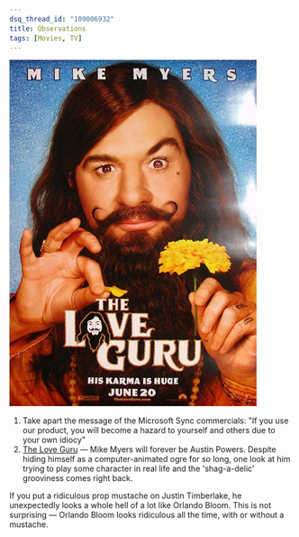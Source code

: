 ```yaml
---
dsq_thread_id: "109006932" 
title: Observations
tags: [Movies, TV]
--- 
```


[![love guru](/images/lovegurup1.jpg)](/images/lovegurup1.jpg) 

  1. Take apart the message of the Microsoft Sync commercials: "If you use our product, you will become a hazard to yourself and others due to your own idiocy" 
  2. [The Love Guru](http://www.imdb.com/title/tt0811138/) — Mike Myers will forever be Austin Powers. Despite hiding himself as a computer-animated ogre for so long, one look at him trying to play some character in real life and the 'shag-a-delic' grooviness comes right back.

If you put a ridiculous prop mustache on Justin Timberlake, he unexpectedly looks a whole hell of a lot like Orlando Bloom. This is not surprising — Orlando Bloom looks ridiculous all the time, with or without a mustache.